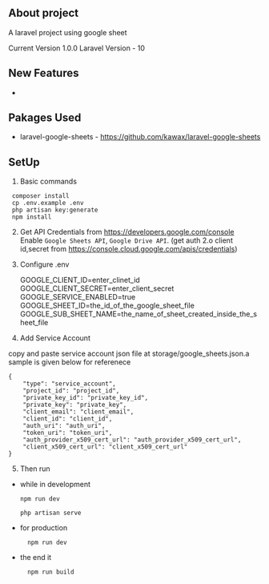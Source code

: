 ## About project

A laravel project using google sheet 

Current Version 1.0.0
Laravel Version - 10

## New Features

-
 ## Pakages Used

 - laravel-google-sheets - https://github.com/kawax/laravel-google-sheets
 

## SetUp

1. Basic commands

```
 composer install
 cp .env.example .env
 php artisan key:generate
 npm install

```

2. Get API Credentials from https://developers.google.com/console  
Enable `Google Sheets API`, `Google Drive API`. 
(get auth 2.o client id,secret from 
https://console.cloud.google.com/apis/credentials)

3. Configure .env

    GOOGLE_CLIENT_ID=enter_clinet_id
    GOOGLE_CLIENT_SECRET=enter_client_secret
    GOOGLE_SERVICE_ENABLED=true
    GOOGLE_SHEET_ID=the_id_of_the_google_sheet_file
    GOOGLE_SUB_SHEET_NAME=the_name_of_sheet_created_inside_the_sheet_file

4. Add Service Account

copy and paste service account json file at storage/google_sheets.json.a sample is given below for referenece

    {
        "type": "service_account",
        "project_id": "project_id",
        "private_key_id": "private_key_id",
        "private_key": "private_key",
        "client_email": "client_email",
        "client_id": "client_id",
        "auth_uri": "auth_uri",
        "token_uri": "token_uri",
        "auth_provider_x509_cert_url": "auth_provider_x509_cert_url",
        "client_x509_cert_url": "client_x509_cert_url"
    }

5. Then run

- while in development

    ```
    npm run dev 

    php artisan serve

    ```

- for production

        npm run dev 

- the end it 

        npm run build 

    

    




